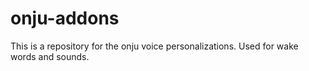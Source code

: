 # onju-addons

This is a repository for the onju voice personalizations. Used for wake words and sounds.
